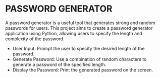 # PASSWORD GENERATOR

A password generator is a useful tool that generates strong and random passwords for users.
This project aims to create a password generator application using Python, allowing users to specify the length and complexity of the password.
- User Input: Prompt the user to specify the desired length of the password.
- Generate Password: Use a combination of random characters to generate a password of the specified length.
- Display the Password: Print the generated password on the screen.
